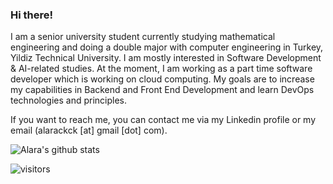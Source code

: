 ### Hi there!

I am a senior university student currently studying mathematical engineering and doing a double major with computer engineering in Turkey, Yildiz Technical University. I am mostly interested in Software Development & AI-related studies. At the moment, I am working as a part time software developer which is working on cloud computing. My goals are to increase my capabilities in Backend and Front End Development and learn DevOps technologies and principles.

If you want to reach me, you can contact me via my Linkedin profile or my email (alarackck [at] gmail [dot] com). 

![Alara's github stats](https://github-readme-stats.vercel.app/api?username=alarahergun&show_icons=true&title_color=fff&icon_color=79ff97&text_color=9f9f9f&bg_color=151515)

![visitors](https://visitor-badge-reloaded.herokuapp.com/badge?page_id=wissenschaftlerin&color=00cf00)
